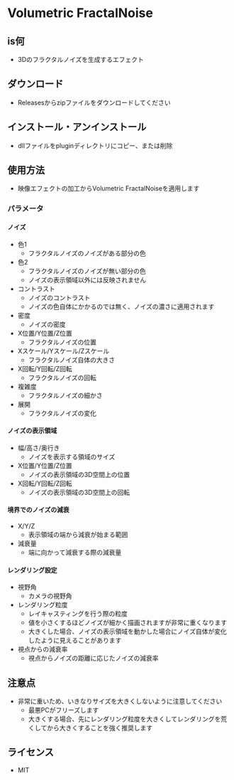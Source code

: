 # Volumetric FractalNoise

## is何

* 3Dのフラクタルノイズを生成するエフェクト

## ダウンロード

* Releasesからzipファイルをダウンロードしてください

## インストール・アンインストール

* dllファイルをpluginディレクトリにコピー、または削除

## 使用方法

* 映像エフェクトの加工からVolumetric FractalNoiseを適用します

### パラメータ

#### ノイズ

* 色1
    * フラクタルノイズのノイズがある部分の色
* 色2
    * フラクタルノイズのノイズが無い部分の色
    * ノイズの表示領域以外には反映されません
* コントラスト
    * ノイズのコントラスト
    * ノイズの色自体にかかるのでは無く、ノイズの濃さに適用されます
* 密度
    * ノイズの密度
* X位置/Y位置/Z位置
    * フラクタルノイズの位置
* Xスケール/Yスケール/Zスケール
    * フラクタルノイズ自体の大きさ
* X回転/Y回転/Z回転
    * フラクタルノイズの回転
* 複雑度
    * フラクタルノイズの細かさ
* 展開
    * フラクタルノイズの変化

#### ノイズの表示領域

* 幅/高さ/奥行き
    * ノイズを表示する領域のサイズ
* X位置/Y位置/Z位置
    * ノイズの表示領域の3D空間上の位置
* X回転/Y回転/Z回転
    * ノイズの表示領域の3D空間上の回転

#### 境界でのノイズの減衰

* X/Y/Z
    * 表示領域の端から減衰が始まる範囲
* 減衰量
    * 端に向かって減衰する際の減衰量

#### レンダリング設定

* 視野角
    * カメラの視野角
* レンダリング粒度
    * レイキャスティングを行う際の粒度
    * 値を小さくするほどノイズが細かく描画されますが非常に重くなります
    * 大きくした場合、ノイズの表示領域を動かした場合にノイズ自体が変化したように見えることがあります
* 視点からの減衰率
    * 視点からノイズの距離に応じたノイズの減衰率

## 注意点

* 非常に重いため、いきなりサイズを大きくしないように注意してください
    * 最悪PCがフリーズします
    * 大きくする場合、先にレンダリング粒度を大きくしてレンダリングを荒くしてから大きくすることを強く推奨します

## ライセンス

* MIT